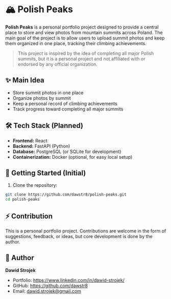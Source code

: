 # 🏔️ Polish Peaks

**Polish Peaks** is a personal portfolio project designed to provide a central place to store and view photos from mountain summits across Poland. The main goal of the project is to allow users to upload summit photos and keep them organized in one place, tracking their climbing achievements.

> This project is inspired by the idea of completing all major Polish summits, but it is a personal project and not affiliated with or endorsed by any official organization.

## ✨ Main Idea

- Store summit photos in one place
- Organize photos by summit
- Keep a personal record of climbing achievements
- Track progress toward completing all major summits

## 🛠️ Tech Stack (Planned)

- **Frontend:** React
- **Backend:** FastAPI (Python)
- **Database:** PostgreSQL (or SQLite for development)
- **Containerization:** Docker (optional, for easy local setup)

## 🚀 Getting Started (Initial)

1. Clone the repository:

```bash
git clone https://github.com/dawstr8/polish-peaks.git
cd polish-peaks
```

## ⚡ Contribution

This is a personal portfolio project. Contributions are welcome in the form of suggestions, feedback, or ideas, but core development is done by the author.

## 👤 Author

**Dawid Strojek**

- Portfolio: https://www.linkedin.com/in/dawid-strojek/
- GitHub: https://github.com/dawstr8
- Email: dawid.strojek@gmail.com

